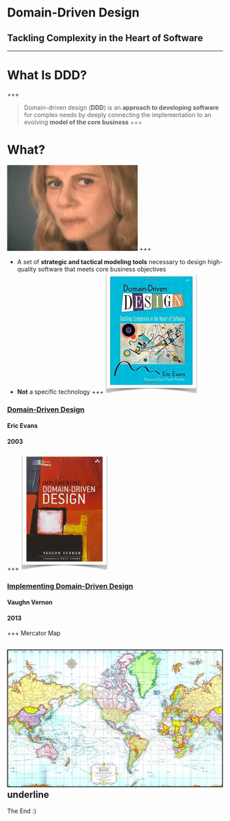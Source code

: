 # Domain-Driven Design
## Tackling Complexity in the Heart of Software
---
# What Is DDD? 
+++
> Domain-driven design (__DDD__) is an __approach to developing software__ for complex needs by deeply connecting the implementation to an evolving __model of the core business__ 
+++
# What?
![confused](assets/confused.gif)
+++
* A set of __strategic and tactical modeling tools__ necessary to design high-quality software that meets core business objectives
* __Not__ a specific technology
+++
![](assets/ddd_book.png)
### <u>Domain-Driven Design</u>
#### Eric Evans
#### 2003
+++
![](assets/iddd_book.png)
### <u>Implementing Domain-Driven Design</u>
#### Vaughn Vernon
#### 2013
+++
Mercator Map

![Mercator Map](assets/mercator_map.jpg)
____underline____
---

The End :)